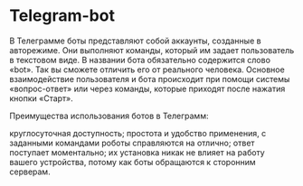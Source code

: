 # Telegram-bot
В Телеграмме боты представляют собой аккаунты, созданные в авторежиме. Они выполняют команды, который им задает пользователь в текстовом виде. В названии бота обязательно содержится слово «bot». Так вы сможете отличить его от реального человека. Основное взаимодействие пользователя и бота происходит при помощи системы «вопрос-ответ» или через команды, которые приходят после нажатия кнопки «Старт».

Преимущества использования ботов в Телеграмм:

круглосуточная доступность;
простота и удобство применения, с заданными командами роботы справляются на отлично;
ответ поступает моментально;
их установка никак не влияет на работу вашего устройства, потому как боты обращаются к сторонним серверам.
